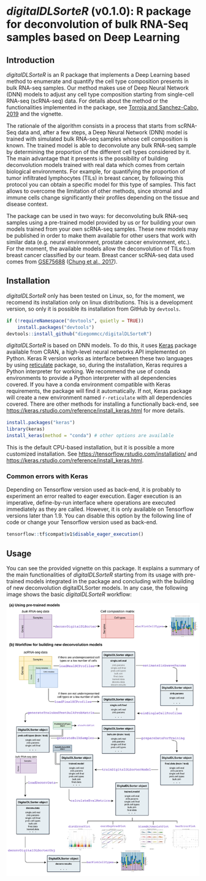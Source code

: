 # _digitalDLSorteR_ (v0.1.0): R package for deconvolution of bulk RNA-Seq samples based on Deep Learning

## Introduction

_digitalDLSorteR_ is an R package that implements a Deep Learning based method to enumerate and quantify the cell type composition presents in bulk RNA-seq samples. Our method makes use of Deep Neural Network (DNN) models to adjust any cell type composition starting from single-cell RNA-seq (scRNA-seq) data. For details about the method or the functionalities implemented in the package, see [Torroja and Sanchez-Cabo, 2019](https://www.frontiersin.org/articles/10.3389/fgene.2019.00978/full) and the vignette.

The rationale of the algorithm consists in a process that starts from scRNA-Seq data and, after a few steps, a Deep Neural Network (DNN) model is trained with simulated bulk RNA-seq samples whose cell composition is known. The trained model is able to deconvolute any bulk RNA-seq sample by determining the proportion of the different cell types considered by it. The main advantage that it presents is the possibility of building deconvolution models trained with real data which comes from certain biological environments. For example, for quantifying the proportion of tumor infiltrated lymphocytes (TILs) in breast cancer, by following this protocol you can obtain a specific model for this type of samples. This fact allows to overcome the limitation of other methods, since stromal and immune cells change significantly their profiles depending on the tissue and disease context.

The package can be used in two ways: for deconvoluting bulk RNA-seq samples using a pre-trained model provided by us or for building your own models trained from your own scRNA-seq samples. These new models may be published in order to make them available for other users that work with similar data (e.g. neural environment, prostate cancer environment, etc.). For the moment, the available models allow the deconvolution of TILs from breast cancer classified by our team. Breast cancer scRNA-seq data used comes from [GSE75688](https://www.ncbi.nlm.nih.gov/geo/query/acc.cgi?acc=GSE75688) ([Chung et al., 2017](https://www.nature.com/articles/ncomms15081)).

## Installation

_digitalDLSorteR_ only has been tested on Linux, so, for the moment, we recomend its installation only on linux distributions. This is a development version, so only it is possible its installation from GitHub by `devtools`.

```r
if (!requireNamespace("devtools", quietly = TRUE))
    install.packages("devtools")
devtools::install_github("diegommcc/digitalDLSorteR")
```

_digitalDLSorteR_ is based on DNN models. To do this, it uses [Keras](https://cloud.r-project.org/web/packages/keras/index.html) package available from CRAN, a high-level neural networks API implemented on Python. Keras R version works as interface between these two languages by using [reticulate](https://cran.r-project.org/web/packages/reticulate/index.html) package, so, during the installation, Keras requires a Python interpreter for working. We recommend the use of conda environments to provide a Python interpreter with all dependencies covered. If you have a conda environment compatible with Keras requirements, the package will find it automatically. If not, Keras package will create a new environment named `r-reticulate` with all dependencies covered. There are other methods for installing a functionally back-end, see <https://keras.rstudio.com/reference/install_keras.html> for more details.

```r
install.packages("keras")
library(keras)
install_keras(method = "conda") # other options are available
```

This is the default CPU-based installation, but it is possible a more customized installation. See <https://tensorflow.rstudio.com/installation/> and <https://keras.rstudio.com/reference/install_keras.html>.

### Common errors with Keras

Depending on Tensorflow version used as back-end, it is probably to experiment 
an error realted to eager execution. Eager execution is an imperative, define-by-run interface where operations are executed immediately as they are called. However, it is only available on Tensorflow versions later than 1.9. 
You can disable this option by the following line of code or change your 
Tensorflow version used as back-end.

```r
tensorflow::tf$compat$v1$disable_eager_execution()
```

## Usage

You can see the provided vignette on this package. It explains a summary of the main functionalities of _digitalDLSorteR_ starting from its usage with pre-trained models integrated in the package and concluding with the building of new deconvolution digitalDLSorter models. In any case, the following image shows the basic _digitalDLSorteR_ workflow:

<img src="man/figures/workflow_readme.png"/>
